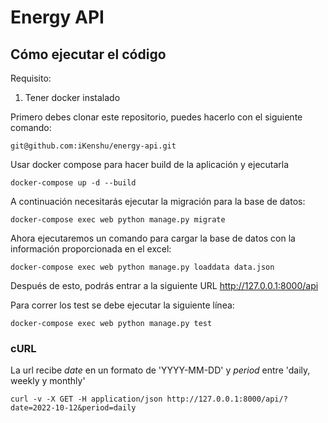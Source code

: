# Energy API

## Cómo ejecutar el código

Requisito:

1. Tener docker instalado

Primero debes clonar este repositorio, puedes hacerlo con el siguiente comando:

`git@github.com:iKenshu/energy-api.git`

Usar docker compose para hacer build de la aplicación y ejecutarla

`docker-compose up -d --build`

A continuación necesitarás ejecutar la migración para la base de datos:

`docker-compose exec web python manage.py migrate`

Ahora ejecutaremos un comando para cargar la base de datos con la información proporcionada en el excel:

`docker-compose exec web python manage.py loaddata data.json`

Después de esto, podrás entrar a la siguiente URL http://127.0.0.1:8000/api

Para correr los test se debe ejecutar la siguiente línea:

`docker-compose exec web python manage.py test`

### cURL

La url recibe *date* en un formato de 'YYYY-MM-DD' y *period* entre 'daily, weekly y monthly'

`curl -v -X GET -H application/json http://127.0.0.1:8000/api/?date=2022-10-12&period=daily`
